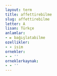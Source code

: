 ```yaml
---
layout: term
title: affettirebilme
slug: affettirebilme
letter: A
lisan: Türkçe
anlamlar:
- ► bağışlatabilme
ozellikler:
- - isim
ornekler:
- - ''
orneklerkaynak:
- - ''
---
```

